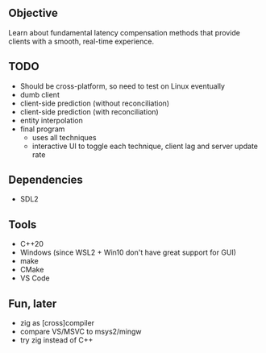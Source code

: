 ## Objective
Learn about fundamental latency compensation methods that provide clients with a smooth, real-time experience.

## TODO
- Should be cross-platform, so need to test on Linux eventually
- dumb client
- client-side prediction (without reconciliation)
- client-side prediction (with reconciliation)
- entity interpolation
- final program
  - uses all techniques
  - interactive UI to toggle each technique, client lag and server update rate

## Dependencies
- SDL2

## Tools
- C++20
- Windows (since WSL2 + Win10 don't have great support for GUI)
- make
- CMake
- VS Code

## Fun, later
- zig as \[cross\]compiler
- compare VS/MSVC to msys2/mingw
- try zig instead of C++
